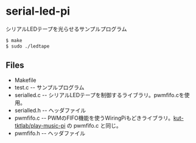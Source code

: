# serial-led-pi

シリアルLEDテープを光らせるサンプルプログラム

```sh
$ make
$ sudo ./ledtape
```

## Files
  - Makefile
  - test.c -- サンプルプログラム
  - serialled.c -- シリアルLEDテープを制御するライブラリ。pwmfifo.cを使用。
  - serialled.h -- ヘッダファイル
  - pwmfifo.c -- PWMのFIFO機能を使うWiringPiもどきライブラリ。[kut-tktlab/play-music-pi](https://github.com/kut-tktlab/play-music-pi/) の pwmfifo.c と同じ。
  - pwmfifo.h -- ヘッダファイル
